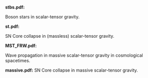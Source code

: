 **stbs.pdf:**

Boson stars in scalar-tensor gravity.

**st.pdf:**

SN Core collapse in (massless) scalar-tensor gravity.

**MST_FRW.pdf:**

Wave propagation in massive scalar-tensor gravity in cosmological 
spacetimes. 

**massive.pdf:**
SN Core collapse in massive scalar-tensor gravity. 


